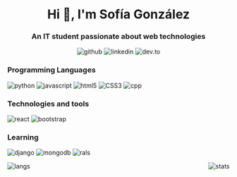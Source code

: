 <h1 align="center">Hi 👋, I'm Sofía González</h1>
<h3 align="center">An IT student passionate about web technologies</h3>

<p align="center">
<img src="https://img.shields.io/badge/GitHub-100000?style=for-the-badge&logo=github&logoColor=white" alt="github">
<img src="https://img.shields.io/badge/LinkedIn-0077B5?style=for-the-badge&logo=linkedin&logoColor=white" alt="linkedin">
<img src="https://img.shields.io/badge/dev.to-0A0A0A?style=for-the-badge&logo=dev.to&logoColor=white" alt="dev.to">
</p>

<h3 align="left">Programming Languages</h3>
<p align="left">
<img src="https://img.shields.io/badge/Python-3776AB?style=for-the-badge&logo=python&logoColor=white" alt="python">
<img src="https://img.shields.io/badge/JavaScript-F7DF1E?style=for-the-badge&logo=javascript&logoColor=black" alt="javascript">
<img src="https://img.shields.io/badge/HTML5-E34F26?style=for-the-badge&logo=html5&logoColor=white" alt="html5">
<img src="https://img.shields.io/badge/CSS3-1572B6?style=for-the-badge&logo=css3&logoColor=white" alt="CSS3">
<img src="https://img.shields.io/badge/C%2B%2B-00599C?style=for-the-badge&logo=c%2B%2B&logoColor=white" alt="cpp">
</p>

<h3 align="left">Technologies and tools</h3>
<p align="left">
<img src="https://img.shields.io/badge/React-20232A?style=for-the-badge&logo=react&logoColor=61DAFB" alt="react">
<img src="https://img.shields.io/badge/Bootstrap-563D7C?style=for-the-badge&logo=bootstrap&logoColor=white" alt="bootstrap">

</p>

<h3 align="left">Learning</h3>
<p>
<img src="https://img.shields.io/badge/Django-092E20?style=for-the-badge&logo=django&logoColor=white" alt="django">
<img src="https://img.shields.io/badge/MongoDB-4EA94B?style=for-the-badge&logo=mongodb&logoColor=white" alt="mongodb">
<img src="https://img.shields.io/badge/Ruby_on_Rails-CC0000?style=for-the-badge&logo=ruby-on-rails&logoColor=white" alt="rals">
</p>

<p>
<img align="left" src="https://github-readme-stats.vercel.app/api/top-langs/?username=sofiagonzaloc&layout=compact&theme=cobalt" alt="langs">
<img align="right" src="https://github-readme-stats.vercel.app/api?username=sofiagonzaloc&show_icons=true&theme=cobalt" alt="stats">
</p>
